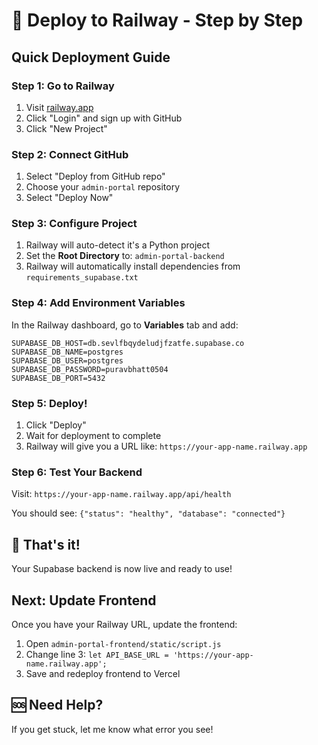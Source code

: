 # 🚀 Deploy to Railway - Step by Step

## Quick Deployment Guide

### Step 1: Go to Railway
1. Visit [railway.app](https://railway.app)
2. Click "Login" and sign up with GitHub
3. Click "New Project"

### Step 2: Connect GitHub
1. Select "Deploy from GitHub repo"
2. Choose your `admin-portal` repository
3. Select "Deploy Now"

### Step 3: Configure Project
1. Railway will auto-detect it's a Python project
2. Set the **Root Directory** to: `admin-portal-backend`
3. Railway will automatically install dependencies from `requirements_supabase.txt`

### Step 4: Add Environment Variables
In the Railway dashboard, go to **Variables** tab and add:

```
SUPABASE_DB_HOST=db.sevlfbqydeludjfzatfe.supabase.co
SUPABASE_DB_NAME=postgres
SUPABASE_DB_USER=postgres
SUPABASE_DB_PASSWORD=puravbhatt0504
SUPABASE_DB_PORT=5432
```

### Step 5: Deploy!
1. Click "Deploy"
2. Wait for deployment to complete
3. Railway will give you a URL like: `https://your-app-name.railway.app`

### Step 6: Test Your Backend
Visit: `https://your-app-name.railway.app/api/health`

You should see: `{"status": "healthy", "database": "connected"}`

## 🎉 That's it!

Your Supabase backend is now live and ready to use!

## Next: Update Frontend
Once you have your Railway URL, update the frontend:
1. Open `admin-portal-frontend/static/script.js`
2. Change line 3: `let API_BASE_URL = 'https://your-app-name.railway.app';`
3. Save and redeploy frontend to Vercel

## 🆘 Need Help?
If you get stuck, let me know what error you see!
